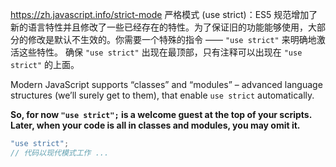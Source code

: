 https://zh.javascript.info/strict-mode
严格模式 (use strict)：ES5 规范增加了新的语言特性并且修改了一些已经存在的特性。为了保证旧的功能能够使用，大部分的修改是默认不生效的。你需要一个特殊的指令 —— `"use strict"` 来明确地激活这些特性。
确保 `"use strict"` 出现在最顶部，只有注释可以出现在 `"use strict"` 的上面。

Modern JavaScript supports “classes” and “modules” – advanced language structures (we’ll surely get to them), that enable `use strict` automatically.

**So, for now `"use strict";` is a welcome guest at the top of your scripts. Later, when your code is all in classes and modules, you may omit it.**

```js
"use strict"; 
// 代码以现代模式工作 ...
```
